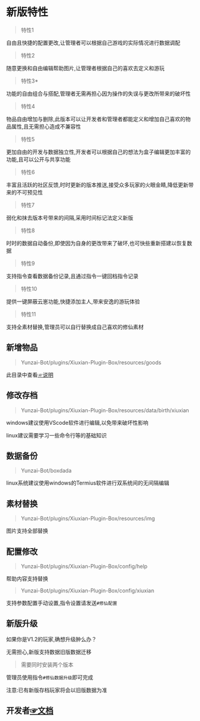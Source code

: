 # 新版特性   
  
>特性1   

自由且快捷的配置更改,让管理者可以根据自己游戏的实际情况进行数据调配

>特性2      

随意更换和自由编辑帮助图片,让管理者根据自己的喜欢去定义和游玩

>特性3*   

功能的自由组合与搭配,管理者无需再担心因为操作的失误与更改所带来的破坏性

>特性4   

物品自由增加与删除,此版本可以让开发者和管理者都能定义和增加自己喜欢的物品属性,且无需担心造成不兼容性

>特性5

更加自由的开发与数据独立性,开发者可以根据自己的想法为盒子编辑更加丰富的功能,且可以公开与共享功能

>特性6

丰富且活跃的社区反馈,时时更新的版本推送,接受众多玩家的火眼金睛,降低更新带来的不可预见性

>特性7

弱化和抹去版本号带来的间隔,采用时间标记法定义新版

>特性8

时时的数据自动备份,即使因为自身的更改带来了破环,也可快些重新搭建以恢复数据

>特性9

支持指令查看数据备份记录,且通过指令一键回档指令记录

>特性10

提供一键屏蔽云崽功能,快捷添加主人,带来安逸的游玩体验

>特性11

支持全素材替换,管理员可以自行替换成自己喜欢的修仙素材


## 新增物品   

>Yunzai-Bot/plugins/Xiuxian-Plugin-Box/resources/goods

此目录中查看[☞说明](https://gitee.com/ningmengchongshui/Xiuxian-Plugin-Box/blob/main/resources/goods/README.md) 

## 修改存档  

>Yunzai-Bot/plugins/Xiuxian-Plugin-Box/resources/data/birth/xiuxian

windows建议使用VScode软件进行编辑,以免带来破坏性影响    

linux建议需要学习一些命令行等的基础知识    

## 数据备份

>Yunzai-Bot/boxdada 

linux系统建议使用windows的Termius软件进行双系统间的无间隔编辑  

## 素材替换

>Yunzai-Bot/plugins/Xiuxian-Plugin-Box/resources/img

图片支持全部替换

## 配置修改

>Yunzai-Bot/plugins/Xiuxian-Plugin-Box/config/help

帮助内容支持替换

>Yunzai-Bot/plugins/Xiuxian-Plugin-Box/config/xiuxian

支持参数配置手动设置,指令设置请发送`#修仙配置`

## 新版升级

如果你是V1.2的玩家,确想升级肿么办？

无需担心,新版支持数据旧版数据迁移

>需要同时安装两个版本

管理员使用指令`#修仙数据升级`即可完成

注意:已有新版存档玩家将会以旧版数据为准

## 开发者[☞文档](https://gitee.com/ningmengchongshui/Xiuxian-Plugin-Box/blob/main/apps/README.md) 